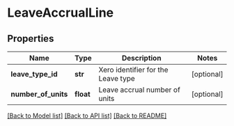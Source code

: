 # LeaveAccrualLine

## Properties
Name | Type | Description | Notes
------------ | ------------- | ------------- | -------------
**leave_type_id** | **str** | Xero identifier for the Leave type | [optional] 
**number_of_units** | **float** | Leave accrual number of units | [optional] 

[[Back to Model list]](../README.md#documentation-for-models) [[Back to API list]](../README.md#documentation-for-api-endpoints) [[Back to README]](../README.md)


